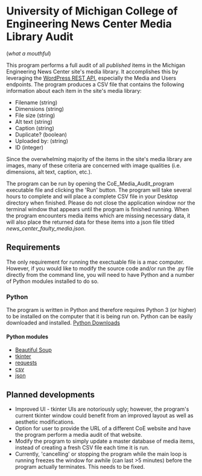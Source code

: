 # University of Michigan College of Engineering News Center Media Library Audit
(*what a mouthful*)

This program performs a full audit of all *published* items in the Michigan Engineering News Center site's media library. It accomplishes this by leveraging the [WordPress REST API](https://developer.wordpress.org/rest-api/), especially the Media and Users endpoints. The program produces a CSV file that contains the following information about each item in the site's media library:
- Filename (string)
- Dimensions (string)
- File size (string)
- Alt text (string)
- Caption (string)
- Duplicate? (boolean)
- Uploaded by: (string)
- ID (integer)

Since the overwhelming majority of the items in the site's media library are images, many of these criteria are concerned with image qualities (i.e. dimensions, alt text, caption, etc.).

The program can be run by opening the CoE_Media_Audit_program executable file and clicking the 'Run' button. The program will take several hours to complete and will place a complete CSV file in your Desktop directory when finished. Please do not close the application window nor the terminal window that appears until the program is finished running. When the program encounters media items which are missing necessary data, it will also place the returned data for these items into a json file titled *news_center_faulty_media.json*. 


## Requirements
The only requirement for running the exectuable file is a mac computer. However, if you would like to modify the source code and/or run the .py file directly from the command line, you will need to have Python and a number of Python modules installed to do so.

### Python
The program is written in Python and therefore requires Python 3 (or higher) to be installed on the computer that it is being run on. Python can be easily downloaded and installed.
[Python Downloads](https://www.python.org/downloads/)

#### Python modules
- [Beautiful Soup](https://www.crummy.com/software/BeautifulSoup/bs4/doc/)
- [tkinter](https://docs.python.org/3/library/tkinter.html)
- [requests](https://requests.readthedocs.io/en/master/)
- [csv](https://docs.python.org/3/library/csv.html)
- [json](https://docs.python.org/3/library/json.html)


## Planned developments
- Improved UI - tkinter UIs are notoriously ugly; however, the program's current tkinter window could benefit from an improved layout as well as aesthetic modifications.
- Option for user to provide the URL of a different CoE website and have the program perform a media audit of that website.
- Modify the program to simply update a master database of media items, instead of creating a fresh CSV file each time it is run.
- Currently, 'cancelling' or stopping the program while the main loop is running freezes the window for awhile (can last >5 minutes) before the program actually terminates. This needs to be fixed.
